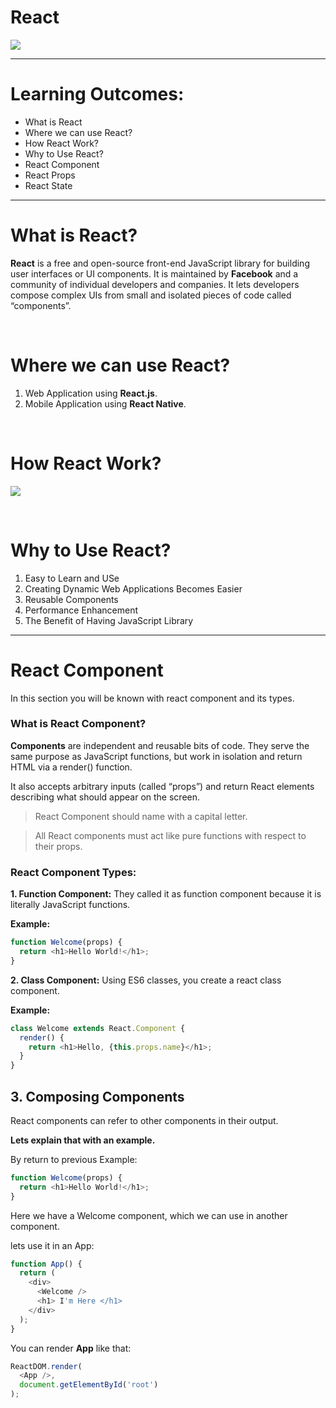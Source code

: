 # **React**

![](https://i.imgur.com/NYCkGlj.png)

---
# Learning Outcomes:
- What is React
- Where we can use React?
- How React Work?
- Why to Use React?
- React Component
- React Props
- React State


---


#  What is React?
**React** is a free and open-source front-end JavaScript library for building user interfaces or UI components. It is maintained by **Facebook** and a community of individual developers and companies. It lets developers compose complex UIs from small and isolated pieces of code called “components”.

</br>

# Where we can use React?
1. Web Application using **React.js**.
2. Mobile Application using **React Native**. 

</br>

# How React Work?
![](https://i.imgur.com/dp4VVIv.png)

</br>

# Why to Use React?
1. Easy to Learn and USe
2. Creating Dynamic Web Applications Becomes Easier
3. Reusable Components
4. Performance Enhancement
5. The Benefit of Having JavaScript Library



---

# **React Component**
In this section you will be known with react component and its types.

###  What is React Component?
**Components** are independent and reusable bits of code. They serve the same purpose as JavaScript functions, but work in isolation and return HTML via a render() function.

It also accepts arbitrary inputs (called “props”) and return React elements describing what should appear on the screen.

> React Component should name with a capital letter.

> All React components must act like pure functions with respect to their props.

### React Component Types:
**1. Function Component:**
They called it as function component because it is literally JavaScript functions.

**Example:**
```javascript
function Welcome(props) {
  return <h1>Hello World!</h1>;
}
```

**2. Class Component:**
Using ES6 classes, you create a react class component.

**Example:**
```javascript
class Welcome extends React.Component {
  render() {
    return <h1>Hello, {this.props.name}</h1>;
  }
}
```

## 3. Composing Components
React components can refer to other components in their output.

**Lets explain that with an example.**

By return to previous Example:

```javascript
function Welcome(props) {
  return <h1>Hello World!</h1>;
}
```

Here we have a Welcome component, which we can use in another component.

lets use it in an App:

```javascript
function App() {
  return (
    <div>
      <Welcome />
      <h1> I'm Here </h1> 
    </div>
  );
}
```

You can render **App** like that:

```javascript
ReactDOM.render(
  <App />,
  document.getElementById('root')
);
```

